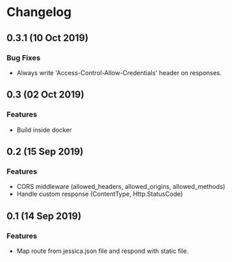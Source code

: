 # Changelog

## 0.3.1 (10 Oct 2019)

### Bug Fixes

- Always write 'Access-Control-Allow-Credentials' header on responses.

## 0.3 (02 Oct 2019)

### Features

- Build inside docker

## 0.2 (15 Sep 2019)

### Features

- CORS middleware (allowed_headers, allowed_origins, allowed_methods)
- Handle custom response (ContentType, Http.StatusCode)

## 0.1 (14 Sep 2019)

### Features

- Map route from jessica.json file and respond with static file.
